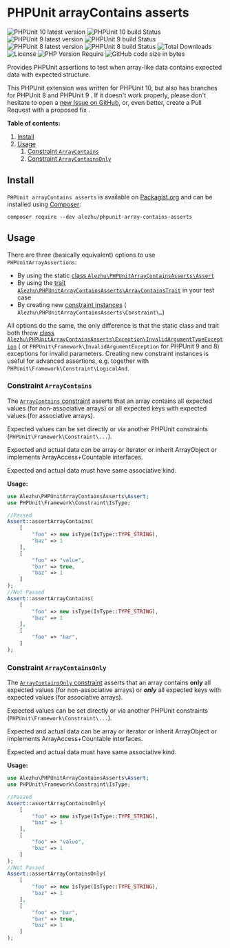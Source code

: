 # PHPUnit arrayContains asserts

![PHPUnit 10 latest version](https://img.shields.io/github/v/tag/alezhu/phpunit-array-contains-asserts?filter=10.*&label=PHPUnit%2010)
![PHPUnit 10 build Status](https://img.shields.io/github/actions/workflow/status/alezhu/phpunit-array-contains-asserts/php.yml?label=PHPUnit%2010)
![PHPUnit 9 latest version](https://img.shields.io/github/v/tag/alezhu/phpunit-array-contains-asserts?filter=9.*&label=PHPUnit%209)
![PHPUnit 9 build Status ](https://img.shields.io/github/actions/workflow/status/alezhu/phpunit-array-contains-asserts/phpunit_9.yml?label=PHPUnit%209)
![PHPUnit 8 latest version](https://img.shields.io/github/v/tag/alezhu/phpunit-array-contains-asserts?filter=8.*&label=PHPUnit%208)
![PHPUnit 8 build Status ](https://img.shields.io/github/actions/workflow/status/alezhu/phpunit-array-contains-asserts/phpunit_8.yml?label=PHPUnit%208)
![Total Downloads](http://poser.pugx.org/alezhu/phpunit-array-contains-asserts/downloads)
![License](http://poser.pugx.org/alezhu/phpunit-array-contains-asserts/license)
![PHP Version Require](http://poser.pugx.org/alezhu/phpunit-array-contains-asserts/require/php)
![GitHub code size in bytes](https://img.shields.io/github/languages/code-size/alezhu/phpunit-array-contains-asserts)

Provides PHPUnit assertions to test when array-like data contains expected data with expected structure.

This PHPUnit extension was written for PHPUnit 10, but also has branches for PHPUnit 8 and PHPUnit 9 . If it doesn't
work properly, please don't hesitate to open
a [new Issue on GitHub](https://github.com/alezhu/phpunit-array-contains-asserts/issues), or, even better, create a Pull
Request with a proposed fix .

**Table of contents:**

1. [Install](#install)
2. [Usage](#usage)
    1. [Constraint `ArrayContains`](#constraint-ArrayContains)
    2. [Constraint `ArrayContainsOnly`](#constraint-ArrayContainsOnly)

Install
-------

`PHPUnit arrayContains asserts` is available
on [Packagist.org](https://packagist.org/packages/alezhu/phpunit-array-contains-asserts) and can be installed
using [Composer](https://getcomposer.org/):

```shell
composer require --dev alezhu/phpunit-array-contains-asserts
```

Usage
-----

There are three (basically equivalent) options to use `PHPUnitArrayAssertions`:

- By using the
  static [class
  `Alezhu\PHPUnitArrayContainsAsserts\Assert`](https://github.com/alezhu/phpunit-array-contains-asserts/blob/main/src/Assert.php)
- By using
  the [trait
  `Alezhu\PHPUnitArrayContainsAsserts\ArrayContainsTrait`](https://github.com/alezhu/phpunit-array-contains-asserts/blob/main/src/ArrayContainsTrait.php)
  in your test case
- By creating
  new [constraint instances](https://github.com/alezhu/phpunit-array-contains-asserts/tree/main/src/Constraint) (
  `Alezhu\PHPUnitArrayContainsAsserts\Constraint\…`)

All options do the same, the only difference is that the static class and trait both
throw [class
`Alezhu\PHPUnitArrayContainsAsserts\Exception\InvalidArgumentTypeException`](https://github.com/alezhu/phpunit-array-contains-asserts/blob/main/src/Exception/InvalidArgumentTypeException.php) (
or `PHPUnit\Framework\InvalidArgumentException` for PHPUnit 9 and 8) exceptions for
invalid parameters.
Creating new constraint instances is useful for advanced assertions, e.g. together
with `PHPUnit\Framework\Constraint\LogicalAnd`.

### Constraint `ArrayContains`

The [
`ArrayContains` constraint](https://github.com/alezhu/phpunit-array-contains-asserts/blob/main/src/Constraint/ArrayContains.php)
asserts that an array contains all expected values (for non-associative arrays) or all expected keys with expected
values (for associative arrays).

Expected values can be set directly or via another PHPUnit constraints (`PHPUnit\Framework\Constraint\...`).

Expected and actual data can be array or iterator or inherit ArrayObject or implements ArrayAccess+Countable interfaces.

Expected and actual data must have same associative kind.

**Usage:**

```php
use Alezhu\PHPUnitArrayContainsAsserts\Assert;
use PHPUnit\Framework\Constraint\IsType;

//Passed
Assert::assertArrayContains(
    [
        "foo" => new isType(IsType::TYPE_STRING), 
        "baz" => 1
    ], 
    [
        "foo" => "value",
        "bar" => true, 
        "baz" => 1
    ]
); 
//Not Passed
Assert::assertArrayContains(
    [
        "foo" => new isType(IsType::TYPE_STRING), 
        "baz" => 1
    ], 
    [
        "foo" => "bar", 
    ]
); 
```

### Constraint `ArrayContainsOnly`

The [
`ArrayContainsOnly` constraint](https://github.com/alezhu/phpunit-array-contains-asserts/blob/main/src/Constraint/ArrayContainsOnly.php)
asserts that an array contains **only** all expected values (for non-associative arrays) or ***only*** all expected keys
with expected values (for associative arrays).

Expected values can be set directly or via another PHPUnit constraints (`PHPUnit\Framework\Constraint\...`).

Expected and actual data can be array or iterator or inherit ArrayObject or implements ArrayAccess+Countable interfaces.

Expected and actual data must have same associative kind.

**Usage:**

```php
use Alezhu\PHPUnitArrayContainsAsserts\Assert;
use PHPUnit\Framework\Constraint\IsType;

//Passed
Assert::assertArrayContainsOnly(
    [
        "foo" => new isType(IsType::TYPE_STRING), 
        "baz" => 1
    ], 
    [
        "foo" => "value",
        "baz" => 1
    ]
); 
//Not Passed
Assert::assertArrayContainsOnly(
    [
        "foo" => new isType(IsType::TYPE_STRING), 
        "baz" => 1
    ], 
    [
        "foo" => "bar",
        "bar" => true, 
        "baz" => 1         
    ]
); 
```
